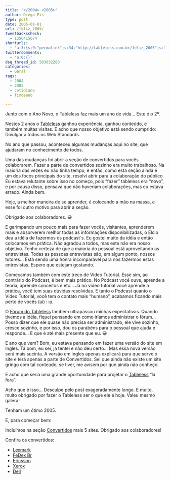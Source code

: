 ```yaml
---
title: '</2004> <2005>'
author: Diego Eis
type: post
date: 2005-01-01
url: /feliz_2005/
tweetbackscheck:
  - 1356415674
shorturls:
  - 'a:3:{s:9:"permalink";s:34:"http://tableless.com.br/feliz_2005";s:7:"tinyurl";s:26:"http://tinyurl.com/3ed5olt";s:4:"isgd";s:19:"http://is.gd/2qrDqG";}'
twittercomments:
  - 'a:0:{}'
dsq_thread_id: 503032280
categories:
  - Geral
tags:
  - 2004
  - 2005
  - cotidiano
  - fimdeano

---
```

Junto com o Ano Novo, o Tableless faz mais um ano de vida&#8230; Este é o 2º.
  
Nestes 2 anos o [Tableless][1] ganhou experiência, ganhou conteúdo, e também muitas visitas. E acho que nosso objetivo está sendo cumprido: Divulgar a todos os Web Standards.

No ano que passou, aconteceu algumas mudanças aqui no site, que ajudaram no conhecimento de todos.
  
Uma das mudanças foi abrir a seção de convertidos para vocês colaborarem. Fazer a parte de convertidos sozinho era muito trabalhoso. Na maioria das vezes eu não tinha tempo, e então, como esta seção ainda é um dos focos principais do site, resolvi abrir para a colaboração do público. Eu estava relutante sobre isso no começo, pois &#8220;fazer&#8221; tableless era &#8220;novo&#8221;, e por causa disso, pensava que não haveriam colaborações, mas eu estava errado. Ainda bem.
  
Hoje, a melhor maneira de se aprender, é colocando a mão na massa, e esse foi outro motivo para abrir a seção.
  
Obrigado aos colaboradores. 😀

E garimpando um pouco mais para fazer vocês, visitantes, aprenderem mais e absorverem melhor todas as informações disponibilizadas, o Elcio deu a idéia de fazermos os podcast´s. Eu gostei muito da idéia e então colocamos em prática. Não agradou a todos, mas este não era nosso objetivo. Tenho certeza de que a maioria do pessoal está aproveitando as entrevistas. Todas as pessoas entrevistas são, em algum ponto, nossos tutores&#8230; Está sendo uma honra incomparável para nós fazermos estas entrevistas. Espero que estejam gostando.

Começamos também com este treco de Video Tutorial. Esse sim, ao contrário do Podcast, é bem mais prático. No Podcast você ouve, aprende a teoria, aprende conceitos e etc&#8230; Já no video tutorial você aprende a prática, você tem suas dúvidas resolvidas. E tanto o Podcast quanto o Video Tutorial, você tem o contato mais &#8220;humano&#8221;, acabamos ficando mais perto de vocês (ui) :-p.

O [Fórum do Tableless][2] também ultrapassou minhas expectativas. Quando tivemos a idéia, fiquei pensando em como iríamos administrar o fórum&#8230; Posso dizer que ele quase não precisa ser administrado, ele vive sozinho, cresce sozinho, e por isso, dou os parabéns para o pessoal que ajuda e responde&#8230; E que é até mais presente que eu. 😀

E ano que vem? Bom, eu estava pensando em fazer uma versão do site em Ingles. Tá bom, eu sei, já tentei e não deu certo&#8230; Mas essa nova versão será mais sucinta. A versão em ingles apenas explicará para que serve o site e terá apenas a parte de Convertidos. Sei que ainda não existe um site gringo com tal conteúdo, se tiver, me avisem por que ainda não conheço.
  
E acho que seria uma grande oportunidade para projetar o [Tableless][1] &#8220;lá fora&#8221;.

Acho que é isso&#8230; Desculpe pelo post exageradamente longo. E muito, muito obrigado por fazer o Tableless ser o que ele é hoje. Valeu mesmo galera!

Tenham um ótimo 2005.

E, para começar bem:
  
Incluímos na seção [Convertidos][3] mais 5 sites. Obrigado aos colaboradores!

Confira os convertidos:

  * [Lexmark][4]
  * [FeDex Br][5]
  * [Ericsson][6]
  * [Xerox][7]
  * [Dell][8]

 [1]: http://tableless.com.br/
 [2]: http://tableless.com.br/forum/
 [3]: http://tableless.com.br/convertidos
 [4]: http://tableless.com.br/convertidos#lexmark
 [5]: http://tableless.com.br/convertidos#fedexbr
 [6]: http://tableless.com.br/convertidos#ericsson
 [7]: http://tableless.com.br/convertidos#xerox
 [8]: http://tableless.com.br/convertidos#dell